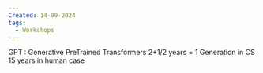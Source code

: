 ```yaml
---
Created: 14-09-2024
tags:
  - Workshops
---
```

GPT : Generative PreTrained Transformers
2+1/2 years = 1 Generation in CS
	15 years in human case